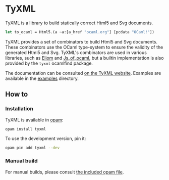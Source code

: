 # TyXML

TyXML is a library to build statically correct Html5 and Svg documents.

```ocaml
let to_ocaml = Html5.(a ~a:[a_href "ocaml.org"] [pcdata "OCaml!"])
```

TyXML provides a set of combinators to build Html5 and Svg documents. These combinators use the OCaml type-system to ensure the validity of the generated Html5 and Svg.
TyXML's combinators are used in various libraries, such as [Eliom][] and [Js_of_ocaml][], but a builtin implementation is also provided by the `tyxml` ocamlfind package.

The documentation can be consulted [on the TyXML website](https://ocsigen.org/tyxml/manual/). Examples are available in the [examples](examples) directory.

[Eliom]: https://ocsigen.org/eliom/manual/clientserver-html
[Js_of_ocaml]: https://ocsigen.org/js_of_ocaml/api/Tyxml_js

## How to

### Installation

TyXML is available in [opam](https://opam.ocaml.org/):
```sh
opam install tyxml
```

To use the development version, pin it:
```sh
opam pin add tyxml --dev
```

### Manual build

For manual builds, please consult [the included opam file](opam).
